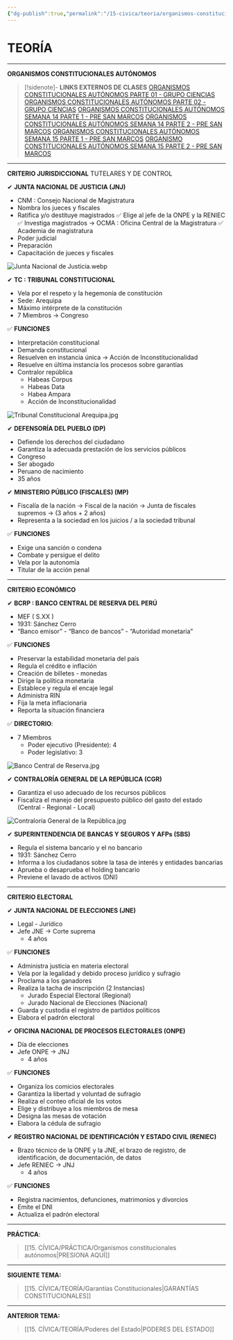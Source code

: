 ```yaml
---
{"dg-publish":true,"permalink":"/15-civica/teoria/organismos-constitucionales-autonomos/","tags":["Cívica","Teoría"]}
---
```


# TEORÍA
---
**ORGANISMOS CONSTITUCIONALES AUTÓNOMOS** 

>[!sidenote]- **LINKS EXTERNOS DE CLASES** 
>[ORGANISMOS CONSTITUCIONALES AUTÓNOMOS PARTE 01 - GRUPO CIENCIAS](https://www.youtube.com/watch?v=8C1QyuUmfcQ) 
>[ORGANISMOS CONSTITUCIONALES AUTÓNOMOS PARTE 02 - GRUPO CIENCIAS](https://www.youtube.com/watch?v=jvo5ENyolq8) 
>[ORGANISMOS CONSTITUCIONALES AUTÓNOMOS SEMANA 14 PARTE 1 - PRE SAN MARCOS](https://youtube.com/watch?v=EcAenqDuoc8) 
>[ORGANISMOS CONSTITUCIONALES AUTÓNOMOS SEMANA 14 PARTE 2 - PRE SAN MARCOS](https://www.youtube.com/watch?v=wEt1WZmu5XE) 
>[ORGANISMOS CONSTITUCIONALES AUTÓNOMOS SEMANA 15 PARTE 1 - PRE SAN MARCOS](https://www.youtube.com/watch?v=rXAGCERMy2c) 
>[ORGANISMO CONSTITUCIONALES AUTÓNOMOS SEMANA 15 PARTE 2 - PRE SAN MARCOS](https://www.youtube.com/watch?v=DmjTRHcJtpo)

---
**CRITERIO JURISDICCIONAL**
TUTELARES Y DE CONTROL

✔ **JUNTA NACIONAL DE JUSTICIA (JNJ)**
- CNM : Consejo Nacional de Magistratura
- Nombra los jueces y fiscales
- Ratifica y/o destituye magistrados
✅ Elige al jefe de la ONPE y la RENIEC
✅ Investiga magistrados → OCMA : Oficina Central de la Magistratura
✅ Academia de magistratura
- Poder judicial
- Preparación
- Capacitación de jueces y fiscales

![Junta Nacional de Justicia.webp](/img/user/1.%20ELEMENTOS%20GR%C3%81FICOS/Junta%20Nacional%20de%20Justicia.webp)

✔ **TC : TRIBUNAL CONSTITUCIONAL**
-  Vela por el respeto y la hegemonía de constitución
- Sede: Arequipa
- Máximo intérprete de la constitución
- 7 Miembros → Congreso

✅ **FUNCIONES**
- Interpretación constitucional
- Demanda constitucional
- Resuelven en instancia única → Acción de Inconstitucionalidad
- Resuelve en última instancia los procesos sobre garantías
- Contralor república
	- Habeas Corpus
	- Habeas Data
	- Habea Ampara
	- Acción de Inconstitucionalidad

![Tribunal Constitucional Arequipa.jpg](/img/user/1.%20ELEMENTOS%20GR%C3%81FICOS/Tribunal%20Constitucional%20Arequipa.jpg)

✔ **DEFENSORÍA DEL PUEBLO (DP)**
- Defiende los derechos del ciudadano
- Garantiza la adecuada prestación de los servicios públicos
- Congreso
- Ser abogado
- Peruano de nacimiento
- 35 años

✔ **MINISTERIO PÚBLICO (FISCALES) (MP)**
- Fiscalía de la nación → Fiscal de la nación → Junta de fiscales supremos → (3 años + 2 años)
- Representa a la sociedad en los juicios /  a la sociedad tribunal

✅ **FUNCIONES**
- Exige una sanción o condena
- Combate y persigue el delito
- Vela por la autonomía
- Titular de la acción penal

---
**CRITERIO ECONÓMICO**

✔ **BCRP : BANCO CENTRAL DE RESERVA DEL PERÚ**
- MEF ( S.XX )
- 1931: Sánchez Cerro
- “Banco emisor” - “Banco de bancos”  - “Autoridad monetaria”

✅ **FUNCIONES** 
- Preservar la estabilidad monetaria del país
- Regula el crédito e inflación
- Creación de billetes - monedas
- Dirige la política monetaria
- Establece y regula el encaje legal
- Administra RIN
- Fija la meta inflacionaria
- Reporta la situación financiera

✅ **DIRECTORIO**:
- 7 Miembros
	- Poder ejecutivo (Presidente): 4
	- Poder legislativo: 3

![Banco Central de Reserva.jpg](/img/user/1.%20ELEMENTOS%20GR%C3%81FICOS/Banco%20Central%20de%20Reserva.jpg)

✔ **CONTRALORÍA GENERAL DE LA REPÚBLICA (CGR)**
- Garantiza el uso adecuado de los recursos públicos
- Fiscaliza el manejo del presupuesto público del gasto del estado (Central - Regional - Local)

![Contraloría General de la República.jpg](/img/user/1.%20ELEMENTOS%20GR%C3%81FICOS/Contralor%C3%ADa%20General%20de%20la%20Rep%C3%BAblica.jpg)

✔ **SUPERINTENDENCIA DE BANCAS Y SEGUROS Y AFPs (SBS)**
- Regula el sistema bancario y el no bancario
- 1931: Sánchez Cerro
- Informa a los ciudadanos sobre la tasa de interés y entidades bancarias
- Aprueba o desaprueba el holding bancario
- Previene el lavado de activos (DNI)

---
**CRITERIO ELECTORAL**

✔ **JUNTA NACIONAL DE ELECCIONES (JNE)**
- Legal - Jurídico
- Jefe JNE → Corte suprema
	- 4 años

✅  **FUNCIONES**
- Administra justicia en materia electoral
- Vela por la legalidad y debido proceso jurídico y sufragio
- Proclama a los ganadores
- Realiza la tacha de inscripción (2 Instancias)
	- Jurado Especial Electoral (Regional)
	- Jurado Nacional de Elecciones (Nacional)
- Guarda y custodia el registro de partidos políticos
- Elabora el padrón electoral

✔ **OFICINA NACIONAL DE PROCESOS ELECTORALES (ONPE)**
- Día de elecciones
- Jefe ONPE → JNJ
	- 4 años

✅ **FUNCIONES** 
- Organiza los comicios electorales
- Garantiza la libertad y voluntad de sufragio
- Realiza el conteo oficial de los votos
- Elige y distribuye a los miembros de mesa
- Designa las mesas de votación
- Elabora la cédula de sufragio

✔ **REGISTRO NACIONAL DE IDENTIFICACIÓN Y ESTADO CIVIL (RENIEC)**
-  Brazo técnico de la ONPE y la JNE, el brazo de registro, de identificación, de documentación, de datos
- Jefe RENIEC → JNJ
	- 4 años

✅ **FUNCIONES**
- Registra nacimientos, defunciones, matrimonios y divorcios
- Emite el DNI
- Actualiza el padrón electoral

---
**PRÁCTICA**:
>[[15. CÍVICA/PRÁCTICA/Organismos constitucionales autónomos\|PRESIONA AQUÍ]]

---
**SIGUIENTE TEMA:** 
>[[15. CÍVICA/TEORÍA/Garantías Constitucionales\|GARANTÍAS CONSTITUCIONALES]]

---
**ANTERIOR TEMA:** 
>[[15. CÍVICA/TEORÍA/Poderes del Estado\|PODERES DEL ESTADO]]

